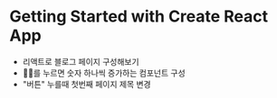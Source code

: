 # Getting Started with Create React App

- 리액트로 블로그 페이지 구성해보기
- 👍🏻를 누르면 숫자 하나씩 증가하는 컴포넌트 구성
- "버튼" 누를때 첫번째 페이지 제목 변경
